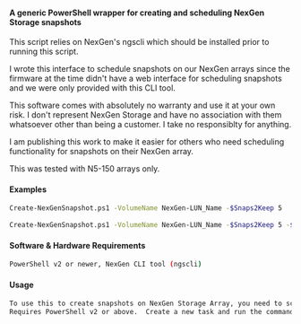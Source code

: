 #### A generic PowerShell wrapper for creating and scheduling NexGen Storage snapshots

This script relies on NexGen's ngscli which should be installed prior to running this script. 

I wrote this interface to schedule snapshots on our NexGen arrays since the firmware at the time didn't have a web interface for scheduling snapshots and we were only provided with this CLI tool. 

This software comes with absolutely no warranty and use it at your own risk. I don't represent NexGen Storage and have no association with them whatsoever other than being a customer. I take no responsiblty for anything. 

I am publishing this work to make it easier for others who need scheduling functionality for snapshots on their NexGen array.

This was tested with N5-150 arrays only. 

#### Examples
```sh
Create-NexGenSnapshot.ps1 -VolumeName NexGen-LUN_Name -$Snaps2Keep 5
 
Create-NexGenSnapshot.ps1 -VolumeName NexGen-LUN_Name -$Snaps2Keep 5 -$IOController <cntlr_ip_addr>
```

#### Software & Hardware Requirements
```sh
PowerShell v2 or newer, NexGen CLI tool (ngscli)
```

#### Usage
```sh
To use this to create snapshots on NexGen Storage Array, you need to schedule this script using Windows Task Scheduler.
Requires PowerShell v2 or above.  Create a new task and run the commands as shown in the examples above. You can use this wrapper to schedule daily, weekly, hourly snapshots, etc. 

```
